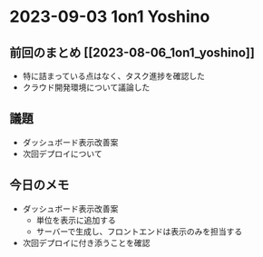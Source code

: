 # 2023-09-03 1on1 Yoshino

## 前回のまとめ [[2023-08-06_1on1_yoshino]]

- 特に詰まっている点はなく、タスク進捗を確認した
- クラウド開発環境について議論した

## 議題

- ダッシュボード表示改善案
- 次回デプロイについて

## 今日のメモ

- ダッシュボード表示改善案
	- 単位を表示に追加する
	- サーバーで生成し、フロントエンドは表示のみを担当する
- 次回デプロイに付き添うことを確認